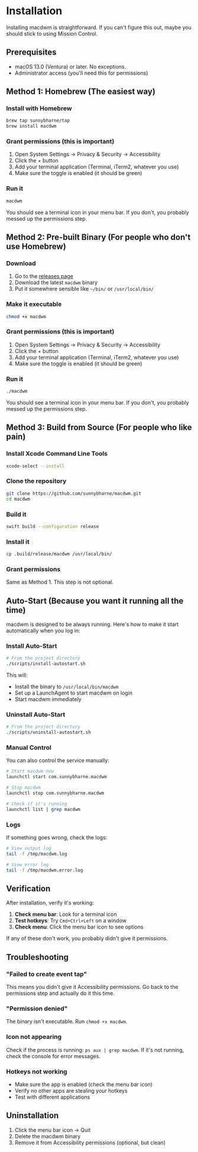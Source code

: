 # Installation

Installing macdwm is straightforward. If you can't figure this out, maybe you should stick to using Mission Control.

## Prerequisites

- macOS 13.0 (Ventura) or later. No exceptions.
- Administrator access (you'll need this for permissions)

## Method 1: Homebrew (The easiest way)

### Install with Homebrew
```bash
brew tap sunnybharne/tap
brew install macdwm
```

### Grant permissions (this is important)
1. Open System Settings → Privacy & Security → Accessibility
2. Click the + button
3. Add your terminal application (Terminal, iTerm2, whatever you use)
4. Make sure the toggle is enabled (it should be green)

### Run it
```bash
macdwm
```

You should see a terminal icon in your menu bar. If you don't, you probably messed up the permissions step.

## Method 2: Pre-built Binary (For people who don't use Homebrew)

### Download
1. Go to the [releases page](https://github.com/sunnybharne/macdwm/releases)
2. Download the latest `macdwm` binary
3. Put it somewhere sensible like `~/bin/` or `/usr/local/bin/`

### Make it executable
```bash
chmod +x macdwm
```

### Grant permissions (this is important)
1. Open System Settings → Privacy & Security → Accessibility
2. Click the + button
3. Add your terminal application (Terminal, iTerm2, whatever you use)
4. Make sure the toggle is enabled (it should be green)

### Run it
```bash
./macdwm
```

You should see a terminal icon in your menu bar. If you don't, you probably messed up the permissions step.

## Method 3: Build from Source (For people who like pain)

### Install Xcode Command Line Tools
```bash
xcode-select --install
```

### Clone the repository
```bash
git clone https://github.com/sunnybharne/macdwm.git
cd macdwm
```

### Build it
```bash
swift build --configuration release
```

### Install it
```bash
cp .build/release/macdwm /usr/local/bin/
```

### Grant permissions
Same as Method 1. This step is not optional.

## Auto-Start (Because you want it running all the time)

macdwm is designed to be always running. Here's how to make it start automatically when you log in:

### Install Auto-Start
```bash
# From the project directory
./scripts/install-autostart.sh
```

This will:
- Install the binary to `/usr/local/bin/macdwm`
- Set up a LaunchAgent to start macdwm on login
- Start macdwm immediately

### Uninstall Auto-Start
```bash
# From the project directory
./scripts/uninstall-autostart.sh
```

### Manual Control
You can also control the service manually:
```bash
# Start macdwm now
launchctl start com.sunnybharne.macdwm

# Stop macdwm
launchctl stop com.sunnybharne.macdwm

# Check if it's running
launchctl list | grep macdwm
```

### Logs
If something goes wrong, check the logs:
```bash
# View output log
tail -f /tmp/macdwm.log

# View error log
tail -f /tmp/macdwm.error.log
```

## Verification

After installation, verify it's working:

1. **Check menu bar**: Look for a terminal icon
2. **Test hotkeys**: Try `Cmd+Ctrl+Left` on a window
3. **Check menu**: Click the menu bar icon to see options

If any of these don't work, you probably didn't give it permissions.

## Troubleshooting

### "Failed to create event tap"
This means you didn't give it Accessibility permissions. Go back to the permissions step and actually do it this time.

### "Permission denied"
The binary isn't executable. Run `chmod +x macdwm`.

### Icon not appearing
Check if the process is running: `ps aux | grep macdwm`. If it's not running, check the console for error messages.

### Hotkeys not working
- Make sure the app is enabled (check the menu bar icon)
- Verify no other apps are stealing your hotkeys
- Test with different applications

## Uninstallation

1. Click the menu bar icon → Quit
2. Delete the macdwm binary
3. Remove it from Accessibility permissions (optional, but clean)